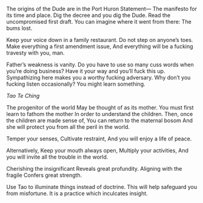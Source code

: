 The origins of the Dude are in the Port Huron Statement—
The manifesto for its time and place.
Dig the decree and you dig the Dude.
Read the uncompromised first draft.
You can imagine where it went from there:
The bums lost.

Keep your voice down in a family restaurant.
Do not step on anyone’s toes.
Make everything a first amendment issue,
And everything will be a fucking travesty with you, man.

Father’s weakness is vanity.
Do you have to use so many cuss words when you’re doing business?
Have it your way and you’ll fuck this up.
Sympathizing here makes you a worthy fucking adversary.
Why don’t you fucking listen occasionally?
You might learn something.

*Tao Te Ching*

The progenitor of the world
May be thought of as its mother.
You must first learn to fathom the mother
In order to understand the children.
Then, once the children are made sense of,
You can return to the maternal bosom
And she will protect you from all the peril in the world.

Temper your senses,
Cultivate restraint,
And you will enjoy a life of peace.

Alternatively,
Keep your mouth always open,
Multiply your activities,
And you will invite all the trouble in the world.

Cherishing the insignificant
Reveals great profundity.
Aligning with the fragile
Confers great strength.
 
Use Tao to illuminate things instead of doctrine.
This will help safeguard you from misfortune.
It is a practice which inculcates insight.